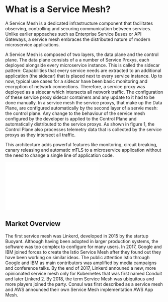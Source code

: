 # What is a Service Mesh?

A Service Mesh is a dedicated infrastructure component that facilitates observing, controlling and securing communication between services. Unlike earlier appoaches such as Enterprise Service Buses or API Gateways, a service mesh embraces the distributed nature of modern microservice applications. 

A Service Mesh is composed of two layers, the data plane and the control plane. The data plane consists of a a number of Service Proxys, each deployed alongside every microservice instance. This is called the sidecar pattern: Capabilities that every service needs are extracted to an additional application (the sidecar) that is placed next to every service instance. Up to now, typical use cases for a sidecar have been basic monitoring and encryption of network connections. Therefore, a service proxy was deployed as a sidecar which intersects all network traffic. The configuration of these service proxy sidecar containers and any update to it had to be done manually. In a service mesh the service proxys, that make up the Data Plane, are configured automatically by the second layer of a servie mesh: the control plane. Any change to the behaviour of the service mesh configured by the developer is applied to the Control Plane and automatically distributed to the service proxys. As shown in figure 1, the Control Plane also processes telemetry data that is collected by the service proxys as they intersect all traffic.

This architecture adds powerful features like monitoring, circuit breaking, canary releasing and automatic mTLS to a microservice application without the need to change a single line of application code.

![Figure 1 - Service Mesh Architecture](images/service_mesh_architecture.pdf)



## Market Overview

The first service mesh was Linkerd, developed in 2015 by the startup Buoyant. Although having been adopted in larger production systems, the software was too complex to configure for many users. In 2017, Google and IBM joined forces to create the Istio Service Mesh after they found out they have been working on similar ideas. The public attention Istio through Google and IBM as main contributors was amplified by media campaigns and conference talks. By the end of 2017, Linkerd announed a new, more opinionated service mesh  only for Kubernetes that was first named Conduit and later Linkerd 2. By 2018, the term Service Mesh was ubiquitous and more players joined the party. Consul was first described as a service mesh and AWS announced their own Service Mesh implementation AWS App Mesh.